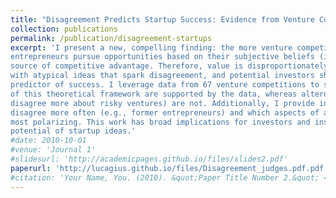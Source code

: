 ```yaml
---
title: "Disagreement Predicts Startup Success: Evidence from Venture Competitions <br> <br> <span style='font-weight: normal; font-style: italic;'>Revise and Resubmit, Strategy Science</span>"
collection: publications
permalink: /publication/disagreement-startups
excerpt: 'I present a new, compelling finding: the more venture competition judges disagree about the quality of a startup, the more likely the startup is to succeed. To explain why, I build on the notion that (i)
entrepreneurs pursue opportunities based on their subjective beliefs (ii) common opinion cannot be a
source of competitive advantage. Therefore, value is disproportionately created and captured by founders
with atypical ideas that spark disagreement, and potential investors should harness disagreement as a
predictor of success. I leverage data from 67 venture competitions to show that the empirical implications
of this theoretical framework are supported by the data, whereas alternative explanations (e.g., that judges
disagree more about risky ventures) are not. Additionally, I provide insights into what evaluators tend to
disagree more often (e.g., former entrepreneurs) and which aspects of a startup (e.g., business model) are
most polarizing. This work has broad implications for investors and institutions that strive to evaluate the
potential of startup ideas.'
#date: 2010-10-01
#venue: 'Journal 1'
#slidesurl: 'http://academicpages.github.io/files/slides2.pdf'
paperurl: 'http://lucagius.github.io/files/Disagreement_judges.pdf.pdf'
#citation: 'Your Name, You. (2010). &quot;Paper Title Number 2.&quot; <i>Journal 1</i>. 1(2).'
---
```



